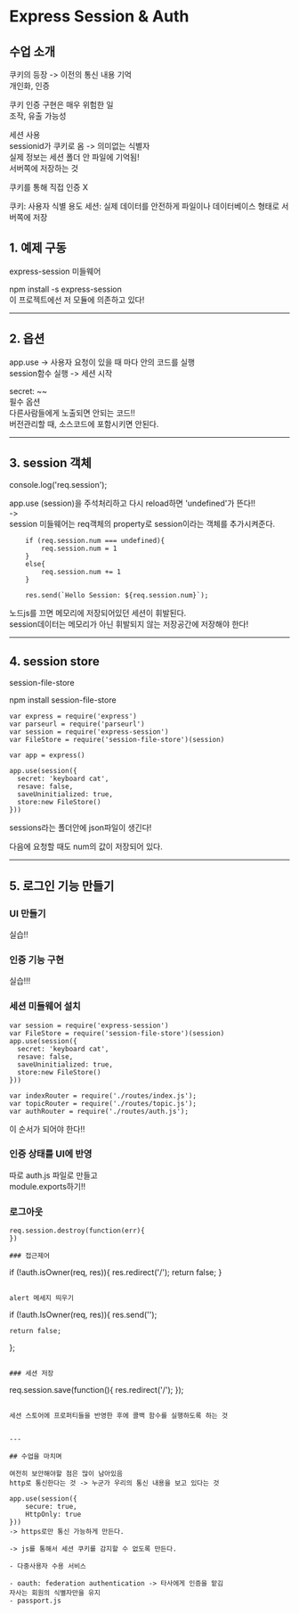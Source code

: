 # Express Session & Auth

## 수업 소개

쿠키의 등장 -> 이전의 통신 내용 기억  
개인화, 인증

쿠키 인증 구현은 매우 위험한 일  
조작, 유출 가능성  

세션 사용  
sessionid가 쿠키로 옴 -> 의미없는 식별자  
실제 정보는 세션 폴더 안 파일에 기억됨!  
서버쪽에 저장하는 것  

쿠키를 통해 직접 인증 X

쿠키: 사용자 식별 용도
세션: 실제 데이터를 안전하게 파일이나 데이터베이스 형태로 서버쪽에 저장  

## 1. 예제 구동  
express-session 미들웨어

npm install -s express-session  
이 프로젝트에선 저 모듈에 의존하고 있다!  

---

## 2. 옵션
app.use -> 사용자 요청이 있을 때 마다 안의 코드를 실행  
session함수 실행 -> 세션 시작  

secret: ~~  
필수 옵션  
다른사람들에게 노출되면 안되는 코드!!  
버전관리할 때, 소스코드에 포함시키면 안된다.  

---

## 3. session 객체

console.log('req.session');

app.use (session)을 주석처리하고 다시 reload하면 'undefined'가 뜬다!!  
->  
session 미들웨어는 req객체의 property로 session이라는 객체를 추가시켜준다.  

~~~
    if (req.session.num === undefined){
        req.session.num = 1
    }
    else{
        req.session.num += 1
    }

    res.send(`Hello Session: ${req.session.num}`);
~~~

노드js를 끄면 메모리에 저장되어있던 세션이 휘발된다.  
session데이터는 메모리가 아닌 휘발되지 않는 저장공간에 저장해야 한다!

---

## 4. session store

session-file-store

npm install session-file-store

~~~
var express = require('express')
var parseurl = require('parseurl')
var session = require('express-session')
var FileStore = require('session-file-store')(session)
 
var app = express()
 
app.use(session({
  secret: 'keyboard cat',
  resave: false,
  saveUninitialized: true,
  store:new FileStore()
}))
~~~

sessions라는 폴더안에 json파일이 생긴다!  

다음에 요청할 때도 num의 값이 저장되어 있다.  

---

## 5. 로그인 기능 만들기

### UI 만들기

실습!!

### 인증 기능 구현

실습!!!

### 세션 미들웨어 설치

~~~
var session = require('express-session')
var FileStore = require('session-file-store')(session)
app.use(session({
  secret: 'keyboard cat',
  resave: false,
  saveUninitialized: true,
  store:new FileStore()
}))

var indexRouter = require('./routes/index.js');
var topicRouter = require('./routes/topic.js');
var authRouter = require('./routes/auth.js');
~~~

이 순서가 되어야 한다!!

### 인증 상태를 UI에 반영

따로 auth.js 파일로 만들고  
module.exports하기!!  

### 로그아웃

~~~
req.session.destroy(function(err){
})

### 접근제어
~~~
if (!auth.isOwner(req, res)){
	res.redirect('/');
	return false;
}
~~~

alert 메세지 띄우기
~~~
  if (!auth.IsOwner(req, res)){
    res.send('<script type="text/javascript">alert("권한이 없습니다."); window.location.href = "/auth/login"</script>');

    return false;
  };
~~~

### 세션 저장

~~~
req.session.save(function(){
	res.redirect('/');
});
~~~

세션 스토어에 프로퍼티들을 반영한 후에 콜백 함수를 실행하도록 하는 것


---

## 수업을 마치며

여전히 보안해야할 점은 많이 남아있음  
http로 통신한다는 것 -> 누군가 우리의 통신 내용을 보고 있다는 것  

app.use(session({
	secure: true,
	HttpOnly: true
}))
-> https로만 통신 가능하게 만든다.  

-> js를 통해서 세션 쿠키를 감지할 수 없도록 만든다.  

- 다중사용자 수용 서비스  

- oauth: federation authentication -> 타사에게 인증을 맡김  
자사는 회원의 식별자만을 유지  
- passport.js 
